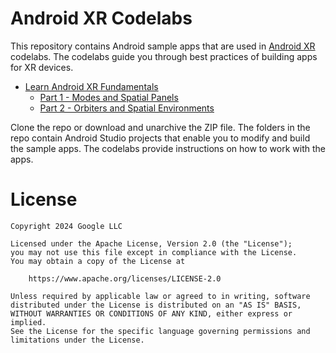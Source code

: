 # Android XR Codelabs

This repository contains Android sample apps that are used in
[Android XR](https://developer.android.com/xr) codelabs. The codelabs guide
you through best practices of building apps for XR devices.

- [Learn Android XR Fundamentals](/xr-fundamentals/)
  - [Part 1 - Modes and Spatial Panels](https://developer.android.com/codelabs/xr-fundamentals-part-1)
  - [Part 2 - Orbiters and Spatial Environments](https://developer.android.com/codelabs/xr-fundamentals-part-2)

Clone the repo or download and unarchive the ZIP file. The folders in the repo
contain Android Studio projects that enable you to modify and build the sample
apps. The codelabs provide instructions on how to work with the apps.

# License

```
Copyright 2024 Google LLC

Licensed under the Apache License, Version 2.0 (the "License");
you may not use this file except in compliance with the License.
You may obtain a copy of the License at

    https://www.apache.org/licenses/LICENSE-2.0

Unless required by applicable law or agreed to in writing, software
distributed under the License is distributed on an "AS IS" BASIS,
WITHOUT WARRANTIES OR CONDITIONS OF ANY KIND, either express or implied.
See the License for the specific language governing permissions and
limitations under the License.
```